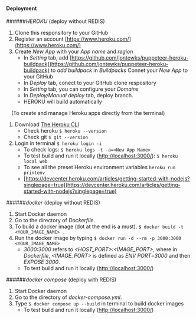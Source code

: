 #### Deployment  <br/>
######*HEROKU*   (deploy without REDIS) <br/>
1. Clone this responsitory to your GitHub
2. Register an account [https://www.heroku.com/](https://www.heroku.com/) <br/>
3. Create *New App* with your *App name* and *region*
    - In *Setting* tab, add [https://github.com/jontewks/puppeteer-heroku-buildpack](https://github.com/jontewks/puppeteer-heroku-buildpack) to *add buildpack* in *Buildpacks*
    Connet your *New App* to your GitHub
    - In *Deploy* tab, conect to your GitHub clone respository
    - In *Setting* tab, you can configure your *Domains*
    - In *Deploy/Manual deploy* tab, deploy branch.
    - HEROKU will build automatically

&emsp;(To create and manage Heroku apps directly from the terminal) <br/>
1. Download [The Heroku CLI](https://devcenter.heroku.com/articles/heroku-cli) 
    - Check heroku 
    `$ heroku --version`
    - Check git 
    `$ git --version`
2. Login in terminal `$ heroku login -i`
    - To check logs: 
    ```$ heroku logs -t -a=<New App Name>```
    - To test build and run it locally ([http://localhost:3000/](http://localhost:3000/)): 
    ```$ heroku local web```
    - To see all the preset Heroku environment variables
    ```heroku run printenv```
    - [https://devcenter.heroku.com/articles/getting-started-with-nodejs?singlepage=true](https://devcenter.heroku.com/articles/getting-started-with-nodejs?singlepage=true)


######*docker*   (deploy without REDIS) <br/>
1. Start Docker daemon
2. Go to the directory of *Dockerfile*.
3. To build a docker image (dot at the end is a must).
`$ docker build -t <YOUR_IMAGE_NAME> .`
4. Run the docker image by typing 
`$ docker run -d --rm -p 3000:3000  <YOUR_IMAGE_NAME>`
    - *3000:3000* refers to *<HOST_PORT>:<IMAGE_PORT>*, where in *Dockerfile*, *<IMAGE_PORT>* is defined as *ENV PORT=3000* and then *EXPOSE 3000*.
    - To test build and run it locally ([http://localhost:3000/](http://localhost:3000/))

######*docker compose*   (deploy with REDIS) <br/>
1. Start Docker daemon
2. Go to the directory of *docker-compose.yml*.
3. Type `$ docker compose up --build` in terminal to build docker images
    - To test build and run it locally ([http://localhost:3000/](http://localhost:3000/))